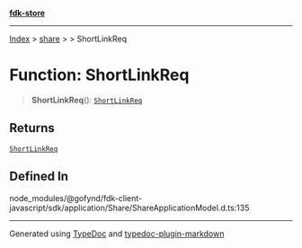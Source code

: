 [**fdk-store**](../../../README.md)
***

[Index](../../../API.md) > [share](../../README.md) > [<internal>](../README.md) > ShortLinkReq

# Function: ShortLinkReq

> **ShortLinkReq**(): [`ShortLinkReq`](../type-aliases/type-alias.ShortLinkReq.md)

## Returns

[`ShortLinkReq`](../type-aliases/type-alias.ShortLinkReq.md)

## Defined In

node\_modules/@gofynd/fdk-client-javascript/sdk/application/Share/ShareApplicationModel.d.ts:135

***
Generated using [TypeDoc](https://typedoc.org/) and [typedoc-plugin-markdown](https://www.npmjs.com/package/typedoc-plugin-markdown)
